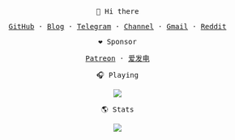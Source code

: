 <p align="center"><samp>👋 Hi there</samp></p>
<p align="center"><samp><a href="https://github.com/iyear">GitHub</a> · <a href="https://iyear.me">Blog</a> · <a href="https://t.me/xixilll">Telegram</a> · <a href="https://t.me/iyear">Channel</a> · <a href="mailto:ljyngup@gmail.com">Gmail</a> · <a href="https://www.reddit.com/user/iyear_">Reddit</a></samp></p>

<p align="center"><samp>❤️ Sponsor</samp></p>
<p align="center"><samp><a href="https://www.patreon.com/iyear">Patreon</a> · <a href="https://afdian.net/a/iyear">爱发电</a>

<p align="center"><samp>🎧 Playing</samp></p>
<p align="center">
  <img src="https://spotify-github-profile.vercel.app/api/view?uid=31s6rhh7puhqyw7bwvqkiexnx27e&cover_image=true&theme=novatorem&show_offline=false&background_color=121212&interchange=true&bar_color=53b14f&bar_color_cover=false">
</p>
<p align="center"><samp>🌎 Stats</samp></p>
<p align="center">
  <img src="https://github-readme-stats.vercel.app/api?username=iyear&show_icons=true&theme=graywhite&count_private=true&hide_title=true&hide_rank=true&hide=contribs&text_bold=false">
</p>
